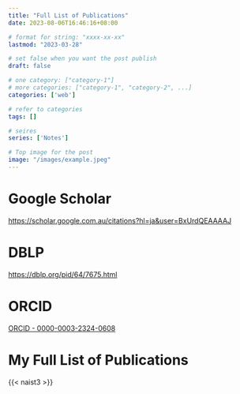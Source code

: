```yaml
---
title: "Full List of Publications"
date: 2023-08-06T16:46:16+08:00

# format for string: "xxxx-xx-xx"
lastmod: "2023-03-28"

# set false when you want the post publish
draft: false

# one category: ["category-1"] 
# more categories: ["category-1", "category-2", ...]
categories: ['web']

# refer to categories
tags: []

# seires
series: ['Notes']

# Top image for the post
image: "/images/example.jpeg"
---
```



<!--more-->
# Google Scholar
https://scholar.google.com.au/citations?hl=ja&user=BxUrdQEAAAAJ

# DBLP
https://dblp.org/pid/64/7675.html

# ORCID
[ORCID - 0000-0003-2324-0608](https://orcid.org/0000-0003-2324-0608)

# My Full List of Publications
{{< naist3 >}}

